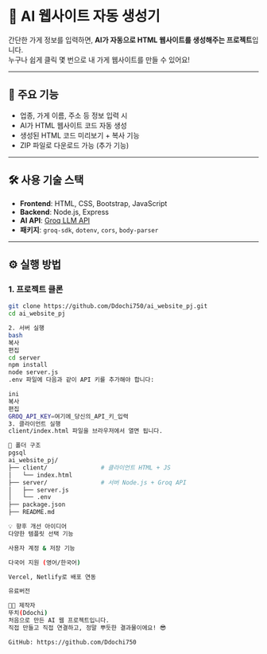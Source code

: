 # 🧠 AI 웹사이트 자동 생성기

간단한 가게 정보를 입력하면, **AI가 자동으로 HTML 웹사이트를 생성해주는 프로젝트**입니다.  
누구나 쉽게 클릭 몇 번으로 내 가게 웹사이트를 만들 수 있어요!

---

## 🚀 주요 기능

- 업종, 가게 이름, 주소 등 정보 입력 시
- AI가 HTML 웹사이트 코드 자동 생성
- 생성된 HTML 코드 미리보기 + 복사 기능
- ZIP 파일로 다운로드 가능 (추가 기능)

---

## 🛠️ 사용 기술 스택

- **Frontend**: HTML, CSS, Bootstrap, JavaScript
- **Backend**: Node.js, Express
- **AI API**: [Groq LLM API](https://console.groq.com/)
- **패키지**: `groq-sdk`, `dotenv`, `cors`, `body-parser`

---

## ⚙️ 실행 방법

### 1. 프로젝트 클론

```bash
git clone https://github.com/Ddochi750/ai_website_pj.git
cd ai_website_pj

2. 서버 실행
bash
복사
편집
cd server
npm install
node server.js
.env 파일에 다음과 같이 API 키를 추가해야 합니다:

ini
복사
편집
GROQ_API_KEY=여기에_당신의_API_키_입력
3. 클라이언트 실행
client/index.html 파일을 브라우저에서 열면 됩니다.

📂 폴더 구조
pgsql
ai_website_pj/
├── client/               # 클라이언트 HTML + JS
│   └── index.html
├── server/               # 서버 Node.js + Groq API
│   ├── server.js
│   └── .env
├── package.json
├── README.md

💡 향후 개선 아이디어
다양한 템플릿 선택 기능

사용자 계정 & 저장 기능

다국어 지원 (영어/한국어)

Vercel, Netlify로 배포 연동

유료버전

👩‍💻 제작자
뚜치(Ddochi)
처음으로 만든 AI 웹 프로젝트입니다.
직접 만들고 직접 연결하고, 정말 뿌듯한 결과물이에요! 😎

GitHub: https://github.com/Ddochi750

